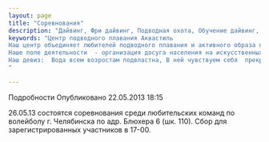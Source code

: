 ```yaml
---
layout: page
title: "Соревнования"
description: "Дайвинг, Фри дайвинг, Подводная охота, Обучение дайвинг, Сертификат дайвинг"
keywords: "Центр подводного плавания Аквастиль
Наш центр объединяет любителей подводного плавания и активного образа жизни.
Наше поле деятельности  - организация досуга населения на искусственных и естественных водоёмах.
Наш девиз:  Вода всем возростам подвластна, В ней чувствуем себя  прекрасно!
"

---
```


Подробности
     Опубликовано 22.05.2013 18:15 

26.05.13 состоятся соревнования среди любительских команд по волейболу г. Челябинска по адр. Блюхера 6 (шк. 110). Сбор для зарегистрированных участников в 17-00.